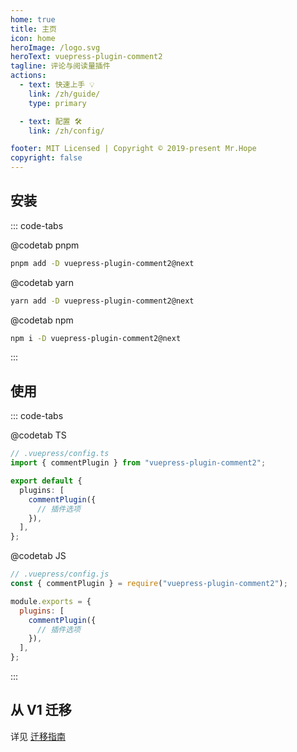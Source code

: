 ```yaml
---
home: true
title: 主页
icon: home
heroImage: /logo.svg
heroText: vuepress-plugin-comment2
tagline: 评论与阅读量插件
actions:
  - text: 快速上手 💡
    link: /zh/guide/
    type: primary

  - text: 配置 🛠
    link: /zh/config/

footer: MIT Licensed | Copyright © 2019-present Mr.Hope
copyright: false
---
```


## 安装

::: code-tabs

@codetab pnpm

```bash
pnpm add -D vuepress-plugin-comment2@next
```

@codetab yarn

```bash
yarn add -D vuepress-plugin-comment2@next
```

@codetab npm

```bash
npm i -D vuepress-plugin-comment2@next
```

:::

## 使用

::: code-tabs

@codetab TS

```ts
// .vuepress/config.ts
import { commentPlugin } from "vuepress-plugin-comment2";

export default {
  plugins: [
    commentPlugin({
      // 插件选项
    }),
  ],
};
```

@codetab JS

```js
// .vuepress/config.js
const { commentPlugin } = require("vuepress-plugin-comment2");

module.exports = {
  plugins: [
    commentPlugin({
      // 插件选项
    }),
  ],
};
```

:::

## 从 V1 迁移

详见 [迁移指南](./migration.md)

